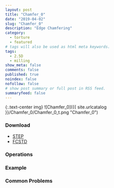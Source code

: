 ```yaml
---
layout: post
title: "Chamfer_0"
date: "2019-04-02"
slug: "Chamfer_0"
description: "Edge Chamfering"
category: 
  - torture
  - featured
# tags will also be used as html meta keywords.
tags:
  - 2.5D
  - milling
show_meta: false
comments: false
published: true
noindex: false
nofollow: false
# show post summary or full post in RSS feed.
summaryfeed: false
---
```

{:.text-center img}
![Chamfer_0]({{ site.urlcatalog }}/Chamfer_0/Chamfer_0_t.png "Chamfer_0")

<!--more-->

### Download
- [STEP]({{site.urlcatalog}}/Chamfer_0/Chamfer_0.step)
- [FCSTD]({{site.urlcatalog}}/Chamfer_0/Chamfer_0.fcstd)

### Operations

### Example

### Common Problems



